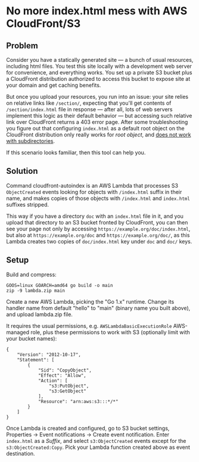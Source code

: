 # No more index.html mess with AWS CloudFront/S3

## Problem

Consider you have a statically generated site — a bunch of usual resources, including html files.
You test this site locally with a development web server for convenience, and everything works.
You set up a private S3 bucket plus a CloudFront distribution authorized to access this bucket to expose site at your domain and get caching benefits.

But once you upload your resources, you run into an issue: your site relies on relative links like `/section/`, expecting that you'll get contents of `/section/index.html` file in response — after all, lots of web servers implement this logic as their default behavior — but accessing such relative link over CloudFront returns a 403 error page.
After some troubleshooting you figure out that configuring `index.html` as a default root object on the CloudFront distribution only really works for *root object*, and [does not work with subdirectories](https://docs.aws.amazon.com/AmazonCloudFront/latest/DeveloperGuide/DefaultRootObject.html#DefaultRootObjectHow).

If this scenario looks familiar, then this tool can help you.

## Solution

Command cloudfront-autoindex is an AWS Lambda that processes S3 `ObjectCreated` events looking for objects with `/index.html` suffix in their name, and makes copies of those objects with `/index.html` and `index.html` suffixes stripped.

This way if you have a directory `doc` with an `index.html` file in it, and you upload that directory to an S3 bucket fronted by CloudFront, you can then see your page not only by accessing `https://example.org/doc/index.html`, but also at `https://example.org/doc` and `https://example.org/doc/`, as this Lambda creates two copies of `doc/index.html` key under `doc` and `doc/` keys.

## Setup

Build and compress:

    GOOS=linux GOARCH=amd64 go build -o main
    zip -9 lambda.zip main

Create a new AWS Lambda, picking the "Go 1.x" runtime. Change its handler name from default "hello" to "main" (binary name you built above), and upload lambda.zip file.

It requires the usual permissions, e.g. `AWSLambdaBasicExecutionRole` AWS-managed role, plus these permissions to work with S3 (optionally limit with your bucket names):

    {
        "Version": "2012-10-17",
        "Statement": [
            {
                "Sid": "CopyObject",
                "Effect": "Allow",
                "Action": [
                    "s3:PutObject",
                    "s3:GetObject"
                ],
                "Resource": "arn:aws:s3:::*/*"
            }
        ]
    }

Once Lambda is created and configured, go to S3 bucket settings, Properties → Event notifications → Create event notification. Enter `index.html` as a *Suffix*, and select `s3:ObjectCreated` events except for the `s3:ObjectCreated:Copy`. Pick your Lambda function created above as event destination.
